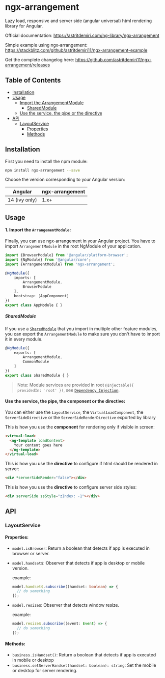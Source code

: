 # ngx-arrangement

Lazy load, responsive and server side (angular universal) html rendering library for Angular.

Official documentation: https://astritdemiri.com/ng-library/ngx-arrangement

Simple example using ngx-arrangement: https://stackblitz.com/github/astritdemiri11/ngx-arrangement-example

Get the complete changelog here: https://github.com/astritdemiri11/ngx-arrangement/releases

## Table of Contents
* [Installation](#installation)
* [Usage](#usage)
  * [Import the ArrangementModule](#1-import-the-arrangementmodule)
    * [SharedModule](#sharedmodule)
  * [Use the service, the pipe or the directive](#use-the-service-the-pipe-the-component-or-the-directive)
* [API](#api)
  * [LayoutService](#layoutservice)
    * [Properties](#properties)
    * [Methods](#methods)

## Installation

First you need to install the npm module:

```sh
npm install ngx-arrangement --save
```

Choose the version corresponding to your Angular version:

 Angular       | ngx-arrangement
 ------------- | ---------------
 14 (ivy only) | 1.x+           


## Usage

#### 1. Import the `ArrangementModule`:

Finally, you can use ngx-arrangement in your Angular project. You have to import `ArrangementModule` in the root NgModule of your application.

```ts
import {BrowserModule} from '@angular/platform-browser';
import {NgModule} from '@angular/core';
import {ArrangementModule} from 'ngx-arrangement';

@NgModule({
    imports: [
        ArrangementModule,
        BrowserModule
    ],
    bootstrap: [AppComponent]
})
export class AppModule { }
```

##### SharedModule

If you use a [`SharedModule`](https://angular.io/guide/sharing-ngmodules) that you import in multiple other feature modules,
you can export the `ArrangementModule` to make sure you don't have to import it in every module.

```ts
@NgModule({
    exports: [
        ArrangementModule,
        CommonModule
    ]
})
export class SharedModule { }
```

> Note: Module services are provided in root `@Injectable({ providedIn: 'root' })`, see [`Dependency Injection`](https://angular.io/guide/dependency-injection).

#### Use the service, the pipe, the component or the directive:

You can either use the `LayoutService`, the `VirtualLoadComponent`, the `ServerSideDirective` or the `ServerSideRenderDirective` exported by library

This is how you use the **component** for rendering only if visible in screen:
```html
<virtual-load>
  <ng-template loadContent>
    Your content goes here
  </ng-template>
</virtual-load>
```


This is how you use the **directive** to configure if html should be rendered in server:
```html
<div *serverSideRender="false"></div>
```

This is how you use the **directive** to configure server side styles:
```html
<div serverSide ssStyle="zIndex: -1"></div>
```

## API

### LayoutService

#### Properties:

- `model.isBrowser`: Return a boolean that detects if app is executed in browser or server.
- `model.handset$`: Observer that detects if app is desktop or mobile version.

    example:
    ```ts
    model.handset$.subscribe((handset: boolean) => {
	  // do something
	});
    ```
- `model.resize$`: Observer that detects window resize.

    example:
    ```ts
    model.resize$.subscribe((event: Event) => {
	  // do something
	});
    ```
#### Methods:

- `business.isHandset()`:  Return a boolean that detects if app is executed in mobile or desktop
- `business.setServerHandset(handset: boolean): string`: Set the mobile or desktop for server rendering.
